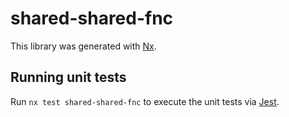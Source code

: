 # shared-shared-fnc

This library was generated with [Nx](https://nx.dev).

## Running unit tests

Run `nx test shared-shared-fnc` to execute the unit tests via [Jest](https://jestjs.io).
